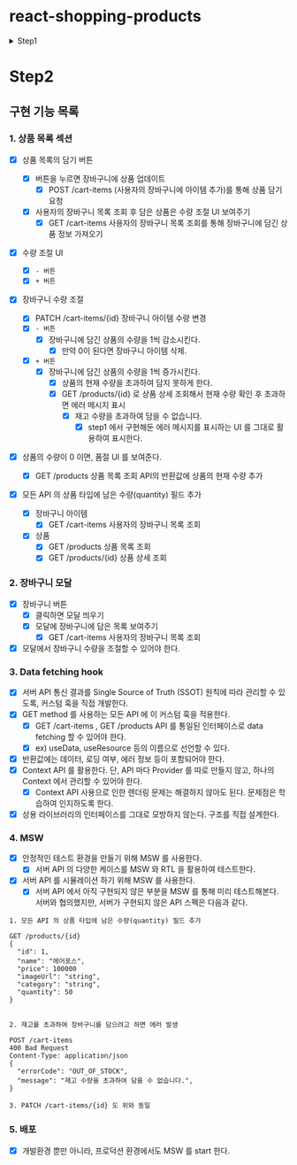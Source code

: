 # react-shopping-products

<details> 
<summary>
Step1
</summary>

## 🎯 기능 요구 사항

### 1. 상품 목록 조회

- [x] 상품 목록 섹션에 최대 20개의 상품을 보여준다.

### 2. 상품 정렬 및 필터링

- [x] 전체
- [x] 카테고리

- [x] 상품 정렬
  - [x] 낮은 가격 순
  - [x] 높은 가격 순

### 3. 상품 장바구니 담기

- [x] 사용자가 담기 버튼을 누르면, 장바구니에 추가된다. 이 때 장바구니에 담긴 아이템 '종류' 의 개수로 숫자를 표시한다.
- [x] 장바구니 담기 요청 중 에러가 발생한 경우, 에러 메시지를 사용자에게 알려주는 UI를 표시한다.
- [x] 장바구니에서 빼기 버튼을 누르면, 장바구니에서 해당 아이템이 제거된다.
- [x] 장바구니에 담긴 아이템 종류의 최대 개수는 50개이다.

### API

- [x] API 요청 중에는 로딩 상태를 나타내는 UI (예: 텍스트 메시지, 스피너, 스켈레톤 등)를 표시한다.
- [x] API 요청 중 에러가 발생한 경우, 에러 메시지를 사용자에게 알려주는 UI를 표시한다.
- [x] 장바구니 개수는 /cart-items/count API 를 사용하지 않는다. /cart-items 의 응답에서 추출한다. page=1, size=50 으로 요청하도록 한다.

### Test

- [x] RTL을 활용하여 주요 기능 플로우에 대한 테스트를 작성한다.
- [x] API 요청이 포함된 컴포넌트의 테스트가 어려운 경우, 다음 순서를 고려한다.
  - [x] 테스트가 가능한 컴포넌트 단위로 분리하거나, 작은 단위의 테스트를 먼저 고민한다.
  - [x] 간단한 수준의 API Mocking으로 흐름 테스트를 구성한다. (jest.fn, jest.spyOn 등)
  - [x] 위 방식이 어렵게 느껴진다면 실제 API를 직접 호출하여 테스트해도 무방하다.

### 컴포넌트

- 공용 컴포넌트
  - [x] 버튼
  - [x] 스피너
- 도메인 종속적인 컴포넌트

  - [x] 상품 목록 섹션

- 담기 버튼
- 빼기 버튼
- 장바구니 숫자
- 에러메시지

</details>

# Step2

## 구현 기능 목록

### 1. 상품 목록 섹션

- [x] 상품 목록의 담기 버튼

  - [x] 버튼을 누르면 장바구니에 상품 업데이트
    - [x] POST /cart-items (사용자의 장바구니에 아이템 추가)를 통해 상품 담기 요청
  - [x] 사용자의 장바구니 목록 조회 후 담은 상품은 수량 조절 UI 보여주기
    - [x] GET /cart-items 사용자의 장바구니 목록 조회를 통해 장바구니에 담긴 상품 정보 가져오기

- [x] 수량 조절 UI

  - [x] `- 버튼`
  - [x] `+ 버튼`

- [x] 장바구니 수량 조절

  - [x] PATCH /cart-items/{id} 장바구니 아이템 수량 변경
  - [x] `- 버튼`
    - [x] 장바구니에 담긴 상품의 수량을 1씩 감소시킨다.
      - [x] 만약 0이 된다면 장바구니 아이템 삭제.
  - [x] `+ 버튼`
    - [x] 장바구니에 담긴 상품의 수량을 1씩 증가시킨다.
      - [x] 상품의 현재 수량을 초과하여 담지 못하게 한다.
      - [x] GET /products/{id} 로 상품 상세 조회해서 현재 수량 확인 후 초과하면 에러 메시지 표시
        - [x] 재고 수량을 초과하여 담을 수 없습니다.
          - [x] step1 에서 구현해둔 에러 메시지를 표시하는 UI 를 그대로 활용하여 표시한다.

- [x] 상품의 수량이 0 이면, 품절 UI 를 보여준다.

  - [x] GET /products 상품 목록 조회 API의 반환값에 상품의 현재 수량 추가

- [x] 모든 API 의 상품 타입에 남은 수량(quantity) 필드 추가
  - [x] 장바구니 아이템
    - [x] GET /cart-items 사용자의 장바구니 목록 조회
  - [x] 상품
    - [x] GET /products 상품 목록 조회
    - [x] GET /products/{id} 상품 상세 조회

### 2. 장바구니 모달

- [x] 장바구니 버튼
  - [x] 클릭하면 모달 띄우기
  - [x] 모달에 장바구니에 담은 목록 보여주기
    - [x] GET /cart-items 사용자의 장바구니 목록 조회
- [x] 모달에서 장바구니 수량을 조절할 수 있어야 한다.

### 3. Data fetching hook

- [x] 서버 API 통신 결과를 Single Source of Truth (SSOT) 원칙에 따라 관리할 수 있도록, 커스텀 훅을 직접 개발한다.
- [x] GET method 를 사용하는 모든 API 에 이 커스텀 훅을 적용한다.
  - [x] GET /cart-items , GET /products API 를 통일된 인터페이스로 data fetching 할 수 있어야 한다.
  - [x] ex) useData, useResource 등의 이름으로 선언할 수 있다.
- [x] 반환값에는 데이터, 로딩 여부, 에러 정보 등이 포함되어야 한다.
- [x] Context API 를 활용한다. 단, API 마다 Provider 를 따로 만들지 않고, 하나의 Context 에서 관리할 수 있어야 한다.
  - [x] Context API 사용으로 인한 렌더링 문제는 해결하지 않아도 된다. 문제점은 학습하여 인지하도록 한다.
- [x] 상용 라이브러리의 인터페이스를 그대로 모방하지 않는다. 구조를 직접 설계한다.

### 4. MSW

- [x] 안정적인 테스트 환경을 만들기 위해 MSW 를 사용한다.
  - [x] 서버 API 의 다양한 케이스를 MSW 와 RTL 을 활용하여 테스트한다.
- [x] 서버 API 를 시뮬레이션 하기 위해 MSW 를 사용한다.
  - [x] 서버 API 에서 아직 구현되지 않은 부분을 MSW 를 통해 미리 테스트해본다. 서버와 협의했지만, 서버가 구현되지 않은 API 스펙은 다음과 같다.

```
1. 모든 API 의 상품 타입에 남은 수량(quantity) 필드 추가

GET /products/{id}
{
  "id": 1,
  "name": "에어포스",
  "price": 100000
  "imageUrl": "string",
  "category": "string",
  "quantity": 50
}


2. 재고를 초과하여 장바구니를 담으려고 하면 에러 발생

POST /cart-items
400 Bad Request
Content-Type: application/json
{
  "errorCode": "OUT_OF_STOCK",
  "message": "재고 수량을 초과하여 담을 수 없습니다.",
}

3. PATCH /cart-items/{id} 도 위와 동일

```

### 5. 배포

- [x] 개발환경 뿐만 아니라, 프로덕션 환경에서도 MSW 를 start 한다.
